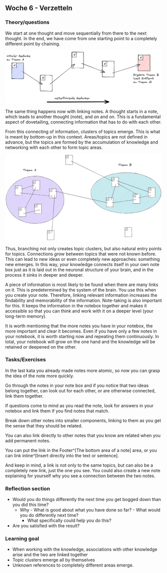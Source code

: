## Woche 6 - Verzetteln

### Theory/questions
We start at one thought and move sequentially from there to the next thought. In the end, we have come from one starting point to a completely different point by chaining.

![Model of the thought chain with notes](images/thought-chain.png)

The same thing happens now with linking notes. A thought starts in a note, which leads to another thought (note), and on and on. This is a fundamental aspect of dovetailing, connecting information that has to do with each other.

From this connecting of information, clusters of topics emerge. This is what is meant by bottom-up in this context. Areas/topics are not defined in advance, but the topics are formed by the accumulation of knowledge and networking with each other to form topic areas.

![Emergence of bottom-up topic clusters](images/bottom-up-example.png)

Thus, branching not only creates topic clusters, but also natural entry points for topics. Connections _grow_ between topics that were not known before. This can lead to new ideas or even completely new approaches: something new emerges. In this way, your knowledge connects itself in your own note box just as it is laid out in the neuronal structure of your brain, and in the process it sinks in deeper and deeper.

A piece of information is most likely to be found when there are many links on it. This is predetermined by the system of the brain. You use this when you create your note. Therefore, linking relevant information increases the findability and memorability of the information. Note-taking is also important for this. It keeps the information in the notebox together and makes it accessible so that you can think and work with it on a deeper level (your long-term memory).

It is worth mentioning that the more notes you have in your notebox, the more important and clear it becomes. Even if you have only a few notes in your notebook, it is worth starting now and repeating them continuously. In total, your notebook will grow on the one hand and the knowledge will be retained or deepened on the other.

### Tasks/Exercises
In the last kata you already made notes more atomic, so now you can grasp the idea of the note more quickly.

Go through the notes in your note box and if you notice that two ideas belong together, can look out for each other, or are otherwise connected, link them together.

If questions come to mind as you read the note, look for answers in your notebox and link them if you find notes that match.

Break down other notes into smaller components, linking to them as you get the sense that they should be related.

You can also link directly to other notes that you know are related when you add permanent notes.

You can put the link in the Footer^[The bottom area of a note] area, or you can link inline^[Insert directly into the text or sentence].

And keep in mind, a link is not only to the same topics, but can also be a completely new link, just the one you see.
You could also create a new note explaining for yourself why you see a connection between the two notes.


### Reflection section
- Would you do things differently the next time you get bogged down than you did this time?
	- Why - What is good about what you have done so far?
	        - What would you do differently next time?
		- What specifically could help you do this?
- Are you satisfied with the result?


### Learning goal
- When working with the knowledge, associations with other knowledge arise and the two are linked together
- Topic clusters emerge all by themselves
- Unknown references to completely different areas emerge.
